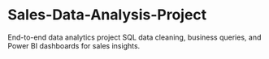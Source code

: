 # Sales-Data-Analysis-Project
End-to-end data analytics project SQL data cleaning, business queries, and Power BI dashboards for sales insights.
